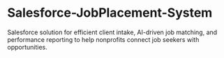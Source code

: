 # Salesforce-JobPlacement-System
Salesforce solution for efficient client intake, AI-driven job matching, and performance reporting to help nonprofits connect job seekers with opportunities.
